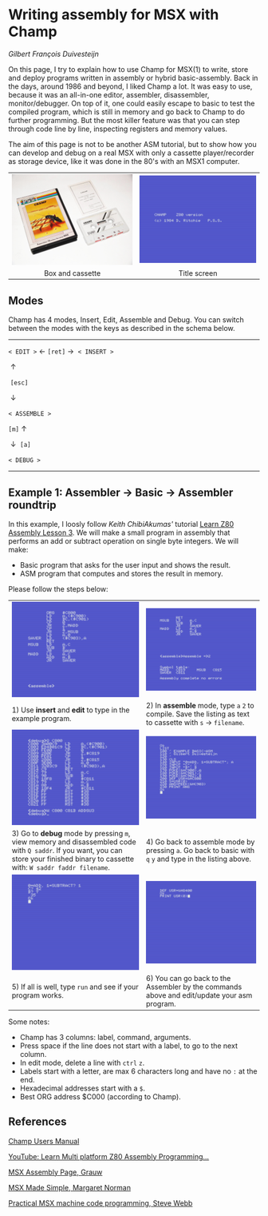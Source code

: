 # Writing assembly for MSX with Champ

*Gilbert François Duivesteijn*



On this page, I try to explain how to use Champ for MSX(1) to write, store and deploy programs written in assembly or hybrid basic-assembly. Back in the days, around 1986 and beyond, I liked Champ a lot. It was easy to use, because it was an all-in-one editor, assembler, disassembler, monitor/debugger. On top of it, one could easily escape to basic to test the compiled program, which is still in memory and go back to Champ to do further programming. But the most killer feature was that you can step through code line by line, inspecting registers and memory values.

The aim of this page is not to be another ASM tutorial, but to show how you can develop and debug on a real MSX with only a cassette player/recorder as storage device, like it was done in the 80's with an MSX1 computer.

|                                   |                                     |
| :-------------------------------: | :---------------------------------: |
| ![](./assets/images/champ000.jpg) | ![](./assets/images/champtitle.png) |
|         Box and cassette          |            Title screen             |

## Modes

Champ has 4 modes, Insert, Edit, Assemble and Debug. You can switch between the modes with the keys as described in the schema below.


---

 `< EDIT >`   &larr; `[ret]` &rarr;   `< INSERT >`

​          &uarr;

​     `[esc]`

​          &darr;

`< ASSEMBLE >`

   `[m]`    &uarr;

​      &darr;    `[a]`

   `< DEBUG >`

---
## Example 1: Assembler -> Basic -> Assembler roundtrip

 In this example, I loosly follow *Keith ChibiAkumas'* tutorial [Learn Z80 Assembly Lesson 3](https://www.youtube.com/watch?v=zPXmvoZz9Nk&list=PLp_QNRIYljFq-9nFiAUiAkRzAXfcZTBR_&index=3). We will make a small program in assembly that performs an add or subtract operation on single byte integers. We will make:

- Basic program that asks for the user input and shows the result.
- ASM program that computes and stores the result in memory.

 Please follow the steps below:

|                                                              |                                                              |
| ------------------------------------------------------------ | ------------------------------------------------------------ |
| ![](./assets/images/champ001.png)                            | ![](./assets/images/champ002.png)                            |
| 1) Use **insert** and **edit** to type in the example program. | 2) In **assemble** mode, type `a` `2` to compile. Save the listing as text to cassette with `s` -> `filename`. |
| ![](./assets/images/champ004.png)                            | ![](./assets/images/champ005.png)                            |
| 3) Go to **debug** mode by pressing `m`, view memory and disassembled code with `Q saddr`. If you want, you can store your finished binary to cassette with: `W saddr faddr filename`. | 4) Go back to assemble mode by pressing `a`. Go back to basic with `q` `y` and type in the listing above. |
| ![](./assets/images/champ006.png)                            | ![](./assets/images/champ007.png)                            |
| 5) If all is well, type `run` and see if your program works. | 6) You can go back to the Assembler by the commands above and edit/update your asm program. |

Some notes:

- Champ has 3 columns: label, command, arguments.
- Press space if the line does not start with a label, to go to the next column.
- In edit mode, delete a line with `ctrl` `z`.
- Labels start with a letter, are max 6 characters long and have no `:` at the end.
- Hexadecimal addresses start with a `$`.
- Best ORG address $C000 (according to Champ).





## References

[Champ Users Manual](./assets/doc/champ.pdf)

[YouTube: Learn Multi platform Z80 Assembly Programming... ](https://www.youtube.com/watch?v=LpQCEwk2U9w&list=PLp_QNRIYljFq-9nFiAUiAkRzAXfcZTBR_)

[MSX Assembly Page, Grauw](http://map.grauw.nl)

[MSX Made Simple, Margaret Norman](https://www.elsevier.com/books/msx-made-simple/norman/978-0-434-98406-0)

[Practical MSX machine code programming, Steve Webb](https://archive.org/details/practical_msx_machine_code_programming_steve_webb)

